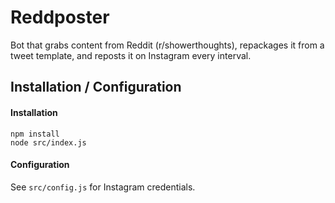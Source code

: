 # Reddposter
Bot that grabs content from Reddit (r/showerthoughts), repackages it from a tweet template, and reposts it on Instagram every interval.

## Installation / Configuration
#### Installation
```
npm install
node src/index.js
```

#### Configuration
See `src/config.js` for Instagram credentials.
